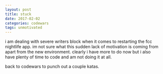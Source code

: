 ```yaml
---
layout: post
title: stuck
date: 2017-02-02
categories: codewars
tags: unmotivated
---
```


i am dealing with severe writers block when it comes to restarting the fcc nightlife app. im not sure what this sudden lack of motivation is coming from apart from the new environment. clearly i have more to do now but i also have plenty of time to code and am not doing it at all. 

back to codewars to punch out a couple katas.

